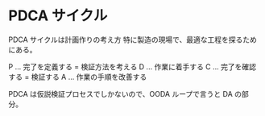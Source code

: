 # PDCA サイクル

PDCA サイクルは計画作りの考え方
特に製造の現場で、最適な工程を探るためにある。

P ... 完了を定義する = 検証方法を考える
D ... 作業に着手する
C ... 完了を確認する = 検証する
A ... 作業の手順を改善する

PDCA は仮説検証プロセスでしかないので、OODA ループで言うと DA の部分。
